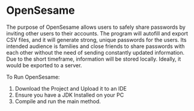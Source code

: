 # OpenSesame
The purpose of OpenSesame allows users to safely share passwords by inviting other users to their accounts. 
The program will autofill and export CSV files, and it will generate strong, unique passwords for the users. 
Its intended audience is families and close friends to share passwords with each other without the need of sending constantly updated information.
Due to the short timeframe, information will be stored locally. Ideally, it would be exported to a server.


To Run OpenSesame:
1. Download the Project and Upload it to an IDE
2. Ensure you have a JDK Installed on your PC
3. Compile and run the main method.
